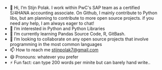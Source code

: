 - 👋 Hi, I’m Stijn Polak. I work within PwC's SAP team as a certified S/4HANA accounting associate.
On Github, I mainly contribute to Python libs, but am planning to contribute to more open source projects. if you need any help, I am always eager to chat!
- 👀 I’m interested in Python and Python Libraries
- 🌱 I’m currently learning Pandas Source Code, R, GitBash.
- 💞️ I’m looking to collaborate on any open source projects that involve programming in the most common languages
- 📫 How to reach me stijnpolak7@gmail.com
- 😄 Pronouns: whatever you prefer
- ⚡ Fun fact: can type 200 words per minite but can barely hand write..

<!---
Stinna1996/Stinna1996 is a ✨ special ✨ repository because its `README.md` (this file) appears on your GitHub profile.
You can click the Preview link to take a look at your changes.
--->
